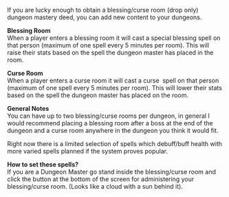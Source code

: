 If you are lucky enough to obtain a blessing/curse room (drop only) dungeon mastery deed, you can add new content to your dungeons.

**Blessing Room**  
When a player enters a blessing room it will cast a special blessing spell on that person (maximum of one spell every 5 minutes per room). This will raise their stats based on the spell the dungeon master has placed in the room.

**Curse Room**  
When a player enters a curse room it will cast a curse  spell on that person (maximum of one spell every 5 minutes per room). This will lower their stats based on the spell the dungeon master has placed on the room.

**General Notes**  
You can have up to two blessing/curse rooms per dungeon, in general I would recommend placing a blessing room after a boss at the end of the dungeon and a curse room anywhere in the dungeon you think it would fit.

Right now there is a limited selection of spells which debuff/buff health with more varied spells planned if the system proves popular.

**How to set these spells?**  
If you are a Dungeon Master go stand inside the blessing/curse room and click the button at the bottom of the screen for administering your blessing/curse room. (Looks like a cloud with a sun behind it).